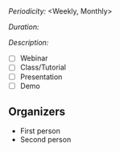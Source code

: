 ## <Meetup Name>

*Periodicity:* <Weekly, Monthly>

*Duration:* 

*Description:*

- [ ] Webinar
- [ ] Class/Tutorial
- [ ] Presentation
- [ ] Demo

## Organizers
- First person
- Second person
